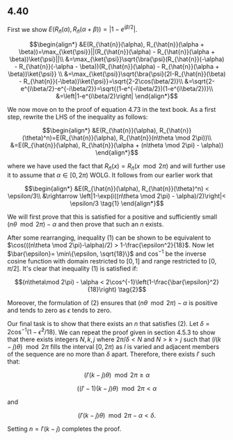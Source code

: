 ## 4.40

First we show $`E(R_{\hat{n}}(\alpha), R_{\hat{n}}(\alpha + \beta))=\left|1-e^{i\beta/2}\right|`$.
```math
\begin{align*}
&E(R_{\hat{n}}(\alpha), R_{\hat{n}}(\alpha + \beta))=\max_{\ket{\psi}}||(R_{\hat{n}}(\alpha) - R_{\hat{n}}(\alpha + \beta))\ket{\psi}||\\

&=\max_{\ket{\psi}}\sqrt{\bra{\psi}(R_{\hat{n}}(-\alpha) - R_{\hat{n}}(-\alpha - \beta))(R_{\hat{n}}(\alpha) - R_{\hat{n}}(\alpha + \beta))\ket{\psi}} \\

&=\max_{\ket{\psi}}\sqrt{\bra{\psi}(2I-R_{\hat{n}}(\beta) - R_{\hat{n}}(-\beta))\ket{\psi}}=\sqrt{2-2\cos(\beta/2)}\\

&=\sqrt{2-e^{i\beta/2}-e^{-i\beta/2}}=\sqrt{(1-e^{-i\beta/2})(1-e^{i\beta/2})}\\

&=\left|1-e^{i\beta/2}\right|
\end{align*}
```
We now move on to the proof of equation 4.73 in the text book. As a first step, rewrite the LHS of the inequality as follows:
```math
\begin{align*}
&E(R_{\hat{n}}(\alpha), R_{\hat{n}}(\theta)^n)=E(R_{\hat{n}}(\alpha), R_{\hat{n}}(n\theta \mod 2\pi))\\
&=E(R_{\hat{n}}(\alpha), R_{\hat{n}}(\alpha + (n\theta \mod 2\pi) - \alpha))
\end{align*}
```
where we have used the fact that $`R_{\hat{n}}(x)=R_{\hat{n}}(x \mod 2\pi)`$ and will further use it to assume that $`\alpha \in [0,2\pi)`$ WOLG. It follows from our earlier work that 
```math
\begin{align*}
&E(R_{\hat{n}}(\alpha), R_{\hat{n}}(\theta)^n) < \epsilon/3\\
&\rightarrow \left|1-\exp(i((n\theta \mod 2\pi) - \alpha)/2)\right|< \epsilon/3 \tag{1}
\end{align*}
```
We will first prove that this is satisfied for a positive and sufficiently small $`(n\theta \mod 2\pi)-\alpha`$ and then prove that such an $`n`$ exists. 

After some rearranging, inequality (1) can be shown to be equivalent to $`\cos(((n\theta \mod 2\pi)-\alpha)/2) > 1-\frac{\epsilon^2}{18}`$. Now let  $`\bar{\epsilon}= \min\{\epsilon, \sqrt{18}\}`$ and $`\cos^{-1}`$ be the inverse cosine function with domain restricted to $`[0,1]`$ and range restricted to $`[0,\pi/2]`$. It's clear that inequality (1) is satisfied if:
```math
(n\theta\mod 2\pi) - \alpha < 2\cos^{-1}\left(1-\frac{\bar{\epsilon}^2}{18}\right) \tag{2}
```
Moreover, the formulation of (2) ensures that $`(n\theta \mod 2\pi)-\alpha`$ is positive and tends to zero as $`\epsilon`$ tends to zero.

Our final task is to show that there exists an $`n`$ that satisfies (2). Let $`\delta=2\cos^{-1}\left(1-\bar{\epsilon}^2/18\right)`$. We can repeat the proof given in section 4.5.3 to show that there exists integers $`N, k, j`$ where $`2\pi/\delta <N`$ and $`N>k>j`$ such that $`(l(k-j)\theta)\mod 2\pi`$ fills the interval $`[0,2\pi)`$ as $`l`$ is varied and adjacent members of the sequence are no more than $`\delta`$ apart. Therefore, there exists $`l'`$ such that:
```math
(l'(k-j)\theta)\mod 2\pi \ge\alpha \tag{3}
```
```math
((l'-1)(k-j)\theta)\mod 2\pi <\alpha \tag{4}
```
 and 
 ```math
 (l'(k-j)\theta)\mod 2\pi - \alpha < \delta. \tag{5}
 ```

Setting $`n=l'(k-j)`$ completes the proof.

